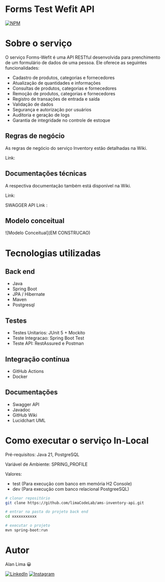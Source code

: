 # Forms Test Wefit API
[![NPM](https://img.shields.io/npm/l/react)](https://github.com/limaCodeLab/ams-inventory-api/blob/master/LICENSE) 

# Sobre o serviço 


O serviço Forms-Wefit é uma API RESTful desenvolvida para prenchimento de um formulário de dados de uma pessoa. Ele oferece as seguintes funcionalidades:
- Cadastro de produtos, categorias e fornecedores
- Atualização de quantidades e informações
- Consultas de produtos, categorias e fornecedores
- Remoção de produtos, categorias e fornecedores
- Registro de transações de entrada e saída
- Validação de dados
- Segurança e autorização por usuários
- Auditoria e geração de logs
- Garantia de integridade no controle de estoque

## Regras de negócio 
As regras de negócio do serviço Inventory estão detalhadas na Wiki.

Link: 

## Documentações técnicas 
A respectiva documentação também está disponível na Wiki.

Link: 

SWAGGER API Link : 

## Modelo conceitual
![Modelo Conceitual](EM CONSTRUCAO)

# Tecnologias utilizadas

## Back end
- Java
- Spring Boot
- JPA / Hibernate
- Maven
- Postgresql


## Testes
- Testes Unitarios: JUnit 5 + Mockito
- Teste Integracao: Spring Boot Test
- Teste API: RestAssured e Postman

## Integração contínua
- GitHub Actions
- Docker

## Documentações
- Swagger API
- Javadoc
- GitHub Wiki
- Lucidchart UML

# Como executar o serviço In-Local

Pré-requisitos: Java 21, PostgreSQL

Variável  de Ambiente: SPRING_PROFILE

Valores: 
- test (Para execução com banco em memória H2 Console)
- dev (Para execução com banco relacional PostgreeSQL)

```bash
# clonar repositório
git clone https://github.com/limaCodeLab/ams-inventory-api.git

# entrar na pasta do projeto back end
cd xxxxxxxxxxx

# executar o projeto
mvn spring-boot:run
```

# Autor

Alan Lima 😀
<p>
  <a href="https://www.linkedin.com/in/alaanlimaa/" target="_blank"><img alt="LinkedIn" src="https://img.shields.io/badge/linkedin-%230077B5.svg?&style=for-the-badge&logo=linkedin&logoColor=white" /></a> 
  <a href="https://www.instagram.com/alaanlimaa/" target="_blank"><img alt="Instagram" src="https://img.shields.io/badge/Instagram-%23E4405F?logo=Instagram&logoColor=white&style=for-the-badge" /></a>
</p>
